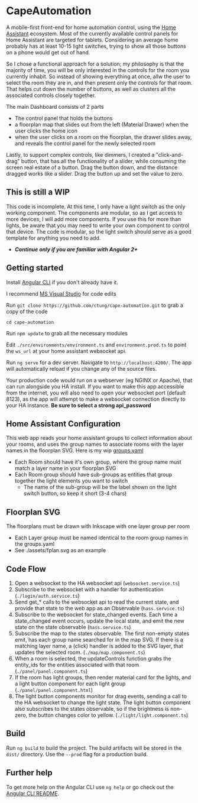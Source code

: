 # CapeAutomation

A mobile-first front-end for home automation control, using the [Home Assistant](https://www.home-assistant.io/) ecosystem.  Most of the currently available control panels for Home Assistant are targeted for tablets.  Considering an average home probably has at least 10-15 light switches, trying to show all those buttons on a phone would get out of hand.  

So I chose a functional approach for a solution; my philosophy is that the majority of time, you will be only interested in the controls for the room you currently inhabit.  So instead of showing everything at once, allw the user to select the room they are in, and then present only the controls for that room.  That helps cut down the number of buttons, as well as clusters all the associated controls closely together.

The main Dashboard consists of 2 parts
* The control panel that holds the buttons
* a floorplan map that slides out from the left (Material Drawer) when the user clicks the home icon
* when the user clicks on a room on the floorplan, the drawer slides away, and reveals the control panel for the newly selected room

Lastly, to support complex controls, like dimmers, I created a "click-and-drag" button, that has all the functionality of a slider, while consuming the screen real estate of a button.  Drag the button down, and the distance dragged works like a slider.  Drag the button up and set the value to zero.

## This is still a WIP

This code is incomplete.  At this time, I only have a light switch as the only working component.  The components are modular, so as I get access to more devices, I will add more components.  If you use this for more than lights, be aware that you may need to write your own component to control that device.  The code is modular, so the light switch should serve as a good template for anything you need to add.

* **_Continue only if you are familiar with Angular 2+_**

## Getting started

Install [Angular CLI](https://github.com/angular/angular-cli) if you don't already have it.

I recommend [MS Visual Studio](https://visualstudio.microsoft.com/vs/) for code edits

Run `git clone https://github.com/ctung/cape-automation.git` to grab a copy of the code

`cd cape-automation`

Run `npm update` to grab all the necessary modules

Edit `./src/environments/environment.ts` and `environment.prod.ts` to point the `ws_url` at your home assistant 
websocket api.

Run `ng serve` for a dev server. Navigate to `http://localhost:4200/`. The app will automatically reload if you change any of the source files.

Your production code would run on a webserver (eg NGINX or Apache), that can run alongside you HA install.  If you want to make this app accessible from the internet, you will also need to open your websocket port (default 8123), as the app will attempt to make a websocket connection directly to your HA instance. **Be sure to select a strong api_password**

## Home Assistant Configuration

This web app reads your home assistant groups to collect information about your rooms, and uses the group names to associate rooms with the layer names in the floorplan SVG.  Here is my wip [groups.yaml](https://github.com/ctung/Home-AssistantConfig/blob/master/groups.yaml)

* Each Room should have it's own group, where the group name must match a layer name in your floorplan SVG
* Each Room group should have sub-groups as entities that group together the light elements you want to switch
  * The name of the sub-group will be the label shown on the light switch button, so keep it short (3-4 chars)

## Floorplan SVG

The floorplans must be drawn with Inkscape with one layer group per room
* Each Layer group must be named identical to the room group names in the groups.yaml
* See ./assets/fplan.svg as an example

## Code Flow

1. Open a websocket to the HA websocket api (`websocket.service.ts`)
2. Subscribe to the websocket with a handler for authentication (`./login/auth.service.ts`)
3. Send get_* calls to the websocket api to read the current state, and provide that state to the web app as an Observable (`hass.service.ts`)
4. Subscribe to the websocket for state_changed events.  Each time a state_changed event occurs, update the local state, and emit the new state on the state observable (`hass.service.ts`)
5. Subscribe the map to the states observable.  The first non-empty states emit, has each group name searched for in the map SVG.  If there is a matching layer name, a (click) handler is added to the SVG layer, that updates the selected room. (`./map/map.component.ts`)
6. When a room is selected, the updateControls function grabs the entity_ids for the entities associated with that room (`./panel/panel.component.ts`)
7. If the room has light groups, then render material card for the lights, and a light button component for each light group (`./panel/panel.component.html`)
8. The light button components monitor for drag events, sending a call to the HA websocket to change the light state.  The light button component also subscribes to the states observable, so if the brightness is non-zero, the button changes color to yellow. (`./light/light.component.ts`)

## Build

Run `ng build` to build the project. The build artifacts will be stored in the `dist/` directory. Use the `--prod` flag for a production build.  

## Further help

To get more help on the Angular CLI use `ng help` or go check out the [Angular CLI README](https://github.com/angular/angular-cli/blob/master/README.md).
